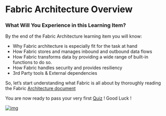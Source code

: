 # Fabric Architecture Overview

 

### What Will You Experience in this Learning Item?

By the end of the Fabric Architecture learning item you will know:

- Why Fabric architecture is especially fit for the task at hand 
- How Fabric stores and manages inbound and outbound data flows
- How Fabric transforms data by providing a wide range of built-in functions to do so.
- How Fabric handles security and provides resiliency
- 3rd Party tools & External dependencies




So, let’s start understanding what Fabric is all about by thoroughly reading the Fabric [Architecture document](https://github.com/k2view-academy/K2View-Academy/ArchitectureDocument)


You are now ready to pass your very first [Quiz](academy/Training_Level_1/02_Fabric_Architecture/2_2_FabricArchitectureQuiz.md) ! Good Luck !


[![img](https://github.com/k2view-academy/K2View-Academy/raw/master/articles/images/Next.png)](/academy/Training_Level_1/03_fabric_basic_LU/01_Fabric_main_flow_overview.md)

                          
